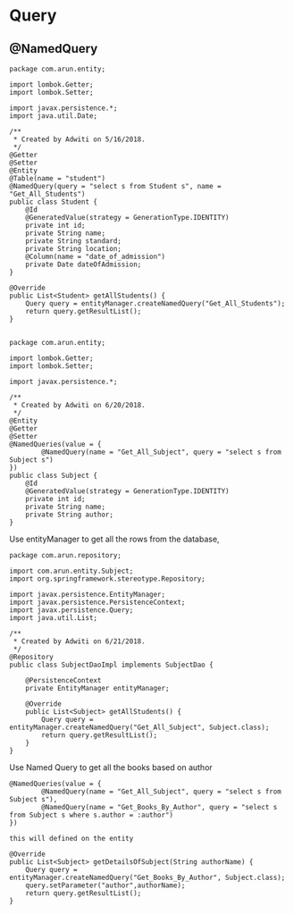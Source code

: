 # Query

## @NamedQuery

    package com.arun.entity;
    
    import lombok.Getter;
    import lombok.Setter;
    
    import javax.persistence.*;
    import java.util.Date;
    
    /**
     * Created by Adwiti on 5/16/2018.
     */
    @Getter
    @Setter
    @Entity
    @Table(name = "student")
    @NamedQuery(query = "select s from Student s", name = "Get_All_Students")
    public class Student {
        @Id
        @GeneratedValue(strategy = GenerationType.IDENTITY)
        private int id;
        private String name;
        private String standard;
        private String location;
        @Column(name = "date_of_admission")
        private Date dateOfAdmission;
    }

    @Override
    public List<Student> getAllStudents() {
        Query query = entityManager.createNamedQuery("Get_All_Students");
        return query.getResultList();
    }
    
    
    package com.arun.entity;
    
    import lombok.Getter;
    import lombok.Setter;
    
    import javax.persistence.*;
    
    /**
     * Created by Adwiti on 6/20/2018.
     */
    @Entity
    @Getter
    @Setter
    @NamedQueries(value = {
            @NamedQuery(name = "Get_All_Subject", query = "select s from Subject s")
    })
    public class Subject {
        @Id
        @GeneratedValue(strategy = GenerationType.IDENTITY)
        private int id;
        private String name;
        private String author;
    }

Use entityManager to get all the rows from the database,
 
    package com.arun.repository;
    
    import com.arun.entity.Subject;
    import org.springframework.stereotype.Repository;
    
    import javax.persistence.EntityManager;
    import javax.persistence.PersistenceContext;
    import javax.persistence.Query;
    import java.util.List;
    
    /**
     * Created by Adwiti on 6/21/2018.
     */
    @Repository
    public class SubjectDaoImpl implements SubjectDao {
    
        @PersistenceContext
        private EntityManager entityManager;
    
        @Override
        public List<Subject> getAllStudents() {
            Query query = entityManager.createNamedQuery("Get_All_Subject", Subject.class);
            return query.getResultList();
        }
    }

Use Named Query to get all the books based on author

    @NamedQueries(value = {
            @NamedQuery(name = "Get_All_Subject", query = "select s from Subject s"),
            @NamedQuery(name = "Get_Books_By_Author", query = "select s from Subject s where s.author = :author")
    })
    
    this will defined on the entity
    
    @Override
    public List<Subject> getDetailsOfSubject(String authorName) {
        Query query = entityManager.createNamedQuery("Get_Books_By_Author", Subject.class);
        query.setParameter("author",authorName);
        return query.getResultList();
    }